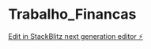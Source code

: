 # Trabalho_Financas

[Edit in StackBlitz next generation editor ⚡️](https://stackblitz.com/~/github.com/SantanaUx1/Trabalho_Financas)